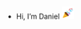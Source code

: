 - Hi, I’m Daniel <img src="https://raw.githubusercontent.com/danielh4t/danielh4t/main/public/party.gif" width="24px">
